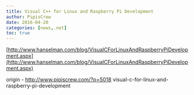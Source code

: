 ```yaml
---
title: Visual C++ for Linux and Raspberry Pi Development
author: PipisCrew
date: 2016-04-20
categories: [news,.net]
toc: true
---
```


[http://www.hanselman.com/blog/VisualCForLinuxAndRaspberryPiDevelopment.aspx](http://www.hanselman.com/blog/VisualCForLinuxAndRaspberryPiDevelopment.aspx)

origin - http://www.pipiscrew.com/?p=5018 visual-c-for-linux-and-raspberry-pi-development